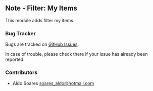 ## Note - Filter: My Items

This module adds filter my items

### Bug Tracker

Bugs are tracked on [GitHub Issues](https://github.com/multidadosti-erp/multidadosti-addons/issues).

In case of trouble, please check there if your issue has already been reported.

### Contributors

* Aldo Soares <soares_aldo@hotmail.com>